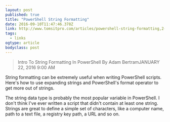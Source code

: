 ```yaml
---
layout: post 
published: true 
title: "PowerShell String Formatting" 
date: 2016-09-10T11:47:46.378Z 
link: http://www.tomsitpro.com/articles/powershell-string-formatting,2-999.html 
tags:
  - links
ogtype: article 
bodyclass: post 
---
```


> Intro To String Formatting In PowerShell
By Adam BertramJANUARY 22, 2016 9:00 AM
     
String formatting can be extremely useful when writing PowerShell scripts. Here's how to use expanding strings and PowerShell's format operator to get more out of strings.



The string data type is probably the most popular variable in PowerShell. I don't think I've ever written a script that didn't contain at least one string. Strings are great to define a simple set of characters, like a computer name, path to a text file, a registry key path, a URL and so on. 
